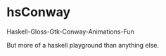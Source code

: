 hsConway
========

Haskell-Gloss-Gtk-Conway-Animations-Fun

But more of a haskell playground than anything else.
